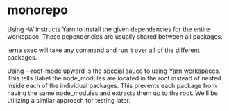 # monorepo


Using -W instructs Yarn to install the given dependencies for the entire workspace. These dependencies are usually shared between all packages.


lerna exec will take any command and run it over all of the different packages.


Using --root-mode upward is the special sauce to using Yarn workspaces. This tells Babel the node_modules are located in the root instead of nested inside each of the individual packages. This prevents each package from having the same node_modules and extracts them up to the root. We’ll be utilizing a similar approach for testing later.
